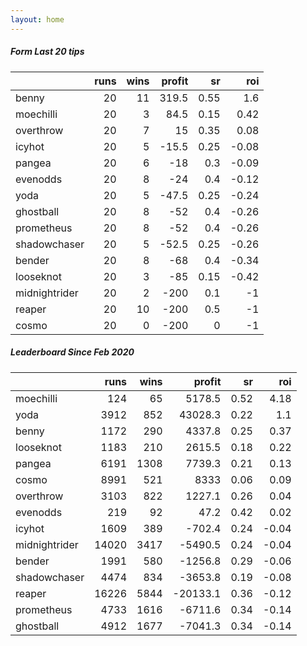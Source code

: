 ```yaml
---   
layout: home   
---   
```



##### Form Last 20 tips   

|               |   runs |   wins |   profit |   sr |   roi |
|:--------------|-------:|-------:|---------:|-----:|------:|
| benny         |     20 |     11 |    319.5 | 0.55 |  1.6  |
| moechilli     |     20 |      3 |     84.5 | 0.15 |  0.42 |
| overthrow     |     20 |      7 |     15   | 0.35 |  0.08 |
| icyhot        |     20 |      5 |    -15.5 | 0.25 | -0.08 |
| pangea        |     20 |      6 |    -18   | 0.3  | -0.09 |
| evenodds      |     20 |      8 |    -24   | 0.4  | -0.12 |
| yoda          |     20 |      5 |    -47.5 | 0.25 | -0.24 |
| ghostball     |     20 |      8 |    -52   | 0.4  | -0.26 |
| prometheus    |     20 |      8 |    -52   | 0.4  | -0.26 |
| shadowchaser  |     20 |      5 |    -52.5 | 0.25 | -0.26 |
| bender        |     20 |      8 |    -68   | 0.4  | -0.34 |
| looseknot     |     20 |      3 |    -85   | 0.15 | -0.42 |
| midnightrider |     20 |      2 |   -200   | 0.1  | -1    |
| reaper        |     20 |     10 |   -200   | 0.5  | -1    |
| cosmo         |     20 |      0 |   -200   | 0    | -1    |

##### Leaderboard Since Feb 2020   

|               |   runs |   wins |   profit |   sr |   roi |
|:--------------|-------:|-------:|---------:|-----:|------:|
| moechilli     |    124 |     65 |   5178.5 | 0.52 |  4.18 |
| yoda          |   3912 |    852 |  43028.3 | 0.22 |  1.1  |
| benny         |   1172 |    290 |   4337.8 | 0.25 |  0.37 |
| looseknot     |   1183 |    210 |   2615.5 | 0.18 |  0.22 |
| pangea        |   6191 |   1308 |   7739.3 | 0.21 |  0.13 |
| cosmo         |   8991 |    521 |   8333   | 0.06 |  0.09 |
| overthrow     |   3103 |    822 |   1227.1 | 0.26 |  0.04 |
| evenodds      |    219 |     92 |     47.2 | 0.42 |  0.02 |
| icyhot        |   1609 |    389 |   -702.4 | 0.24 | -0.04 |
| midnightrider |  14020 |   3417 |  -5490.5 | 0.24 | -0.04 |
| bender        |   1991 |    580 |  -1256.8 | 0.29 | -0.06 |
| shadowchaser  |   4474 |    834 |  -3653.8 | 0.19 | -0.08 |
| reaper        |  16226 |   5844 | -20133.1 | 0.36 | -0.12 |
| prometheus    |   4733 |   1616 |  -6711.6 | 0.34 | -0.14 |
| ghostball     |   4912 |   1677 |  -7041.3 | 0.34 | -0.14 |